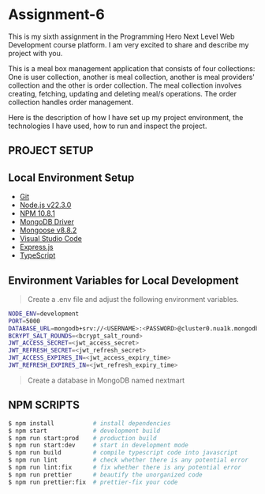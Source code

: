 # Assignment-6

This is my sixth assignment in the Programming Hero Next Level Web Development course platform. I am very excited to share and describe my project with you.

This is a meal box management application that consists of four collections: One is user collection, another is meal collection, another is meal providers' collection and the other is order collection. The meal collection involves creating, fetching, updating and deleting meal/s operations. The order collection handles order management.

Here is the description of how I have set up my project environment, the technologies I have used, how to run and inspect the project.

## PROJECT SETUP

## Local Environment Setup

- [Git](https://git-scm.com/)
- [Node.js v22.3.0](https://nodejs.org/en/)
- [NPM 10.8.1](https://www.npmjs.com/)
- [MongoDB Driver](https://www.mongodb.com/)
- [Mongoose v8.8.2](https://mongoosejs.com/)
- [Visual Studio Code](https://code.visualstudio.com/)
- [Express.js](https://expressjs.com/)
- [TypeScript](https://www.typescriptlang.org/)

## Environment Variables for Local Development

> Create a .env file and adjust the following environment variables.

```bash
NODE_ENV=development
PORT=5000
DATABASE_URL=mongodb+srv://<USERNAME>:<PASSWORD>@cluster0.nua1k.mongodb.net/mealbox?retryWrites=true&w=majority&appName=Cluster0
BCRYPT_SALT_ROUNDS=<bcrypt_salt_round>
JWT_ACCESS_SECRET=<jwt_access_secret>
JWT_REFRESH_SECRET=<jwt_refresh_secret>
JWT_ACCESS_EXPIRES_IN=<jwt_access_expiry_time>
JWT_REFRESH_EXPIRES_IN=<jwt_refresh_expiry_time>
```

> Create a database in MongoDB named nextmart

## NPM SCRIPTS

```bash
$ npm install           # install dependencies
$ npm start             # development build
$ npm run start:prod    # production build
$ npm run start:dev     # start in development mode
$ npm run build         # compile typescript code into javascript
$ npm run lint          # check whether there is any potential error
$ npm run lint:fix      # fix whether there is any potential error
$ npm run prettier      # beautify the unorganized code
$ npm run prettier:fix  # prettier-fix your code
```

